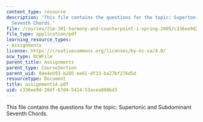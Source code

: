 ```yaml
---
content_type: resource
description: 'This file contains the questions for the topic: Supertonic and Subdominant
  Seventh Chords.'
file: /courses/21m-301-harmony-and-counterpoint-i-spring-2005/c336ee9d28df67d4541453acea808bd3_assignment14.pdf
file_type: application/pdf
learning_resource_types:
- Assignments
license: https://creativecommons.org/licenses/by-nc-sa/4.0/
ocw_type: OCWFile
parent_title: Assignments
parent_type: CourseSection
parent_uid: 84e4eb93-b285-ee61-df33-ba27bf276d5d
resourcetype: Document
title: assignment14.pdf
uid: c336ee9d-28df-67d4-5414-53acea808bd3
---
```

This file contains the questions for the topic: Supertonic and Subdominant Seventh Chords.
